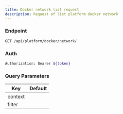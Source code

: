 ```yaml
---
title: Docker network list request
description: Request of list platform docker network
---
```


### Endpoint

```bash
GET /api/platform/docker/network/
```

### Auth

```bash
Authorization: Bearer ${token}
```

### Query Parameters

| Key | Default |
|-----|---------|
| context |  |
| filter |  |

